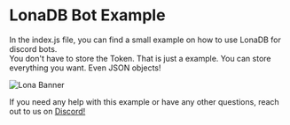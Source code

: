 # LonaDB Bot Example

In the index.js file, you can find a small example on how to use LonaDB for discord bots. <br>
You don't have to store the Token. That is just a example. You can store everything you want. Even JSON objects! <br>

![Lona Banner](https://github.com/LonaDB/.github/blob/main/profile/banner.png?raw=true)

If you need any help with this example or have any other questions, reach out to us on [Discord!](https://discord.gg/tBWVGQt8sP)